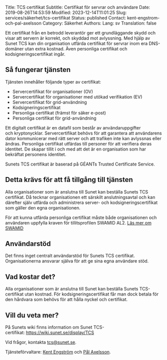 Title: TCS certifikat
Subtitle: Certifikat för servrar och användare
Date: 2019-08-26T14:53:59
Modified: 2023-12-14T11:01:25
Slug: services/säkerhet/tcs-certifikat
Status: published
Contact: kent-engstrom-och-pal-axelsson
Category: Säkerhet
Authors: 
Lang: sv
Translation: false

Ett certifikat från en betrodd leverantör ger ett grundläggande skydd och visar att servern är korrekt, och skyddad mot avlyssning. Med hjälp av Sunet TCS kan din organisation utfärda certifikat för servrar inom era DNS-domäner utan extra kostnad. Även personliga certifikat och kodsigneringscertifikat ingår.


Så fungerar tjänsten
--------------------


Tjänsten innehåller följande typer av certifikat:


* Servercertifikat för organisationer (OV)
* Servercertifikat för organisationer med utökad verifikation (EV)
* Servercertifikat för grid-användning
* Kodsigneringscertifikat
* Personliga certifikat (främst för säker e-post)
* Personliga certifikat för grid-användning


Ett digitalt certifikat är en datafil som består av användaruppgifter och kryptonycklar. Servercertifikat behövs för att garantera att användarens dator kommunicerar med rätt server och att trafiken inte kan avlyssnas eller ändras. Personliga certifikat utfärdas till personer för att verifiera deras identitet. De skapar tillit i och med att det är en organisation som har bekräftat personens identitet.


Sunets TCS certifikat är baserad på GÉANTs Trusted Certificate Service.


Detta krävs för att få tillgång till tjänsten
---------------------------------------------


Alla organisationer som är anslutna till Sunet kan beställa Sunets TCS certifikat. Då tecknar organisationen ett särskilt anslutningsavtal och kan därefter själv utfärda och administrera server- och kodsigneringscertifikat som gäller den egna organisationen.


För att kunna utfärda personliga certifikat måste både organisationen och användaren uppfylla kraven för tillitsprofilen SWAMID AL2. [Läs mer om SWAMID](http://web-wp.sunet.se/om-sunet/om-swamid/)


Användarstöd
------------


Det finns inget centralt användarstöd för Sunets TCS certifikat. Organisationerna ansvarar själva för att ge sina egna användare stöd.


**Vad kostar det?**
-------------------


Alla organisationer som är anslutna till Sunet kan beställa Sunets TCS-certifikat utan kostnad. För kodsigneringscertifikat får man dock betala för den hårdvara som behövs för att hålla nyckel och certifikat.


Vill du veta mer?
-----------------


På Sunets wiki finns information om Sunet TCS-certifikat: <https://wiki.sunet.se/display/TCS>


Vid frågor, kontakta [tcs@sunet.se](mailto:tcs@sunet.se).


Tjänsteförvaltare: [Kent Engström](mailto:kent@nsc.liu.se) och [Pål Axelsson](mailto:pax@sunet.se).


